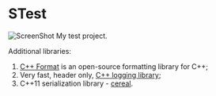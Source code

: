 # STest

![ScreenShot](https://raw.github.com/SMelanko/STest/master/res/sm.png) My test project.

Additional libraries:

1. [C++ Format](https://github.com/cppformat/cppformat) is an open-source formatting library for C++;
2. Very fast, header only, [C++ logging library](https://github.com/gabime/spdlog);
3. C++11 serialization library - [cereal](https://github.com/USCiLab/cereal).
